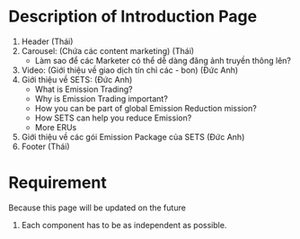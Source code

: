 # Description of Introduction Page

1. Header (Thái)
1. Carousel: (Chứa các content marketing) (Thái)
	* Làm sao để các Marketer có thể dễ dàng đăng ảnh truyền thông lên?
1. Video: (Giới thiệu về giao dịch tín chỉ các - bon) (Đức Anh)
1. Giới thiệu về SETS: (Đức Anh)
	* What is Emission Trading?
	* Why is Emission Trading important?
	* How you can be part of global Emission Reduction mission?
	* How SETS can help you reduce Emission?
	* More ERUs
1. Giới thiệu về các gói Emission Package của SETS (Đức Anh)
1. Footer (Thái)

# Requirement
Because this page will be updated on the future
1. Each component has to be as independent as possible.
